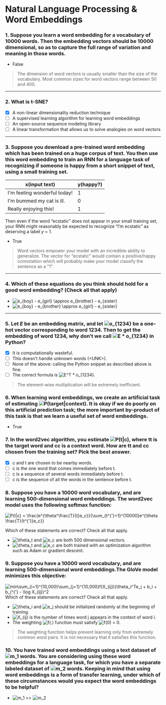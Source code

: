 # Natural Language Processing & Word Embeddings

### 1. Suppose you learn a word embedding for a vocabulary of 10000 words. Then the embedding vectors should be 10000 dimensional, so as to capture the full range of variation and meaning in those words.
- False
> The dimension of word vectors is usually smaller than the size of the vocabulary. Most common sizes for word vectors range between 50 and 400. 
---

### 2. What is t-SNE?
- [x] A non-linear dimensionality reduction technique
- [ ] A supervised learning algorithm for learning word embeddings
- [ ] An open-source sequence modeling library
- [ ] A linear transformation that allows us to solve analogies on word vectors
---

### 3. Suppose you download a pre-trained word embedding which has been trained on a huge corpus of text. You then use this word embedding to train an RNN for a language task of recognizing if someone is happy from a short snippet of text, using a small training set.
x(input text) | y(happy?)
---|---
I'm feeling wonderful today! | 1
I'm bummed my cat is ill. | 0
Really enjoying this! | 1

Then even if the word “ecstatic” does not appear in your small training set, your RNN might reasonably be expected to recognize “I’m ecstatic” as deserving a label _y_ = 1.
- True
> Word vectors empower your model with an incredible ability to generalize. The vector for “ecstatic” would contain a positive/happy connotation which will probably make your model classify the sentence as a "1".
---

### 4. Which of these equations do you think should hold for a good word embedding? (Check all that apply) 
- <img src="https://latex.codecogs.com/svg.image?e_{boy}&space;-&space;e_{girl}&space;\approx&space;e_{brother}&space;-&space;e_{sister}" title="e_{boy} - e_{girl} \approx e_{brother} - e_{sister}" />
- <img src="https://latex.codecogs.com/svg.image?e_{boy}&space;-&space;e_{brother}&space;\approx&space;e_{girl}&space;-&space;e_{sister}" title="e_{boy} - e_{brother} \approx e_{girl} - e_{sister}" />
---

### 5. Let _E_ be an embedding matrix, and let <img src="https://latex.codecogs.com/svg.image?o_{1234}" title="o_{1234}" /> be a one-hot vector corresponding to word 1234. Then to get the embedding of word 1234, why don’t we call <img src="https://latex.codecogs.com/svg.image?E&space;*&space;o_{1234}" title="E * o_{1234}" /> in Python?
- [x] It is computationally wasteful.
- [ ] This doesn’t handle unknown words (\<UNK>).
- [ ] None of the above: calling the Python snippet as described above is fine.
- [ ] The correct formula is <img src="https://latex.codecogs.com/svg.image?E^T&space;*&space;o_{1234}" title="E^T * o_{1234}" />.
> The element-wise multiplication will be extremely inefficient.

### 6. When learning word embeddings, we create an artificial task of estimating <img src="https://latex.codecogs.com/svg.image?P(target|context)" title="P(target|context)" />. It is okay if we do poorly on this artificial prediction task; the more important by-product of this task is that we learn a useful set of word embeddings.
- True

### 7. In the word2vec algorithm, you estimate <img src="https://latex.codecogs.com/svg.image?P(t|c)" title="P(t|c)" />, where tt is the target word and cc is a context word. How are tt and cc chosen from the training set? Pick the best answer.
- [x] c and t are chosen to be nearby words.
- [ ] c is the one word that comes immediately before t.
- [ ] c is a sequence of several words immediately before t.
- [ ] c is the sequence of all the words in the sentence before t.

### 8. Suppose you have a 10000 word vocabulary, and are learning 500-dimensional word embeddings. The word2vec model uses the following softmax function:

<img src="https://latex.codecogs.com/svg.image?P(t|c)&space;=&space;\frac{e^{\theta^\frac{T}{t}e_c}}{\sum_{t^{'}=1}^{10000}e^{\theta&space;\frac{T}{t^{'}}e_c}}" title="P(t|c) = \frac{e^{\theta^\frac{T}{t}e_c}}{\sum_{t^{'}=1}^{10000}e^{\theta \frac{T}{t^{'}}e_c}}" />

Which of these statements are correct? Check all that apply.

- <img src="https://latex.codecogs.com/svg.image?\theta_t&space;" title="\theta_t " /> and <img src="https://latex.codecogs.com/svg.image?e_c" title="e_c" /> are both 500 dimensional vectors.
- <img src="https://latex.codecogs.com/svg.image?\theta_t&space;" title="\theta_t " /> and <img src="https://latex.codecogs.com/svg.image?e_c" title="e_c" /> are both trained with an optimization algorithm such as Adam or gradient descent.

### 9. Suppose you have a 10000 word vocabulary, and are learning 500-dimensional word embeddings.The GloVe model minimizes this objective:
<img src="https://latex.codecogs.com/svg.image?min\sum_{i=1}^{10,000}\sum_{j=1}^{10,000}f(X_{ij})(\theta_i^Te_j&space;&plus;&space;b_i&space;&plus;&space;b_j^{'}&space;-&space;\log&space;X_{ij})^2" title="min\sum_{i=1}^{10,000}\sum_{j=1}^{10,000}f(X_{ij})(\theta_i^Te_j + b_i + b_j^{'} - \log X_{ij})^2" />
Which of these statements are correct? Check all that apply.

- <img src="https://latex.codecogs.com/svg.image?\theta_i" title="\theta_i" /> and <img src="https://latex.codecogs.com/svg.image?e_j" title="e_j" /> should be initialized randomly at the beginning of training.
- <img src="https://latex.codecogs.com/svg.image?X_{ij}" title="X_{ij}" /> is the number of times word j appears in the context of word i.
- The weighting <img src="https://latex.codecogs.com/svg.image?f(.)" title="f(.)" /> function  must satisfy <img src="https://latex.codecogs.com/svg.image?f(0)&space;=&space;0" title="f(0) = 0" />.
> The weighting function helps prevent learning only from extremely common word pairs. It is not necessary that it satisfies this function.

### 10. You have trained word embeddings using a text dataset of <img src="https://latex.codecogs.com/svg.image?m_1" title="m_1" /> words. You are considering using these word embeddings for a language task, for which you have a separate labeled dataset of <img src="https://latex.codecogs.com/svg.image?m_2" title="m_2" />  words. Keeping in mind that using word embeddings is a form of transfer learning, under which of these circumstances would you expect the word embeddings to be helpful?
- <img src="https://latex.codecogs.com/svg.image?m_1" title="m_1" /> >> <img src="https://latex.codecogs.com/svg.image?m_2" title="m_2" />






